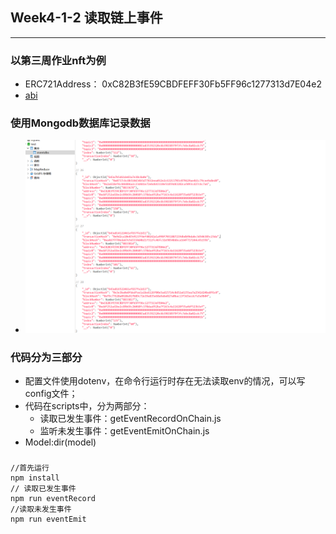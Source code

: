 ## Week4-1-2 读取链上事件

---

### 以第三周作业nft为例
* ERC721Address： 0xC82B3fE59CBDFEFF30Fb5FF96c1277313d7E04e2
* [abi](./abi/ERC721.js)

### 使用Mongodb数据库记录数据
* ![picture](./img/img.png)

### 代码分为三部分
* 配置文件使用dotenv，在命令行运行时存在无法读取env的情况，可以写config文件；
* 代码在scripts中，分为两部分： 
    * 读取已发生事件：getEventRecordOnChain.js
    * 监听未发生事件：getEventEmitOnChain.js
* Model:dir(model)

### 
```SH
//首先运行
npm install
// 读取已发生事件
npm run eventRecord
//读取未发生事件
npm run eventEmit    
```